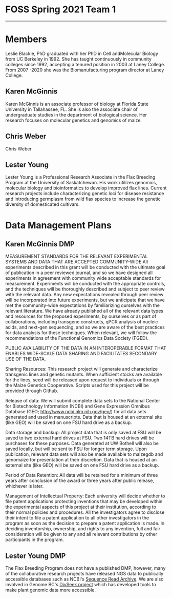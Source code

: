 # FOSS Spring 2021 Team 1 
_______
# Members
Leslie Blackie, PhD graduated with her PhD in Cell andMolecular Biology from UC Berkeley in 1992.  She has taught continuously in community colleges since 1992, accepting a tenured position in 2003 at Laney College.  From 2007 -2020 she was the Biomanufacturing program director at Laney College.

## Karen McGinnis
Karen McGinnis is an associate professor of biology at Florida State University in Tallahassee, FL.  She is also the associate chair of undergraduate studies in the department of biological science.  Her research focuses on molecular genetics and genomics of maize.
## Chris Weber
Chris Weber
## Lester Young
Lester Young is a Professional Research Associate in the Flax Breeding Program at the University of Saskatchewan. His work utilizes genomics, molecular biology and bioinformatics to develop improved flax lines. Current research projects include characterizing genetic loci for disease resistance and introducing germplasm from wild flax species to increase the genetic diversity of domesticated cultivars.

# Data Management Plans

## Karen McGinnis DMP

MEASUREMENT STANDARDS FOR THE RELEVANT EXPERIMENTAL SYSTEMS AND DATA THAT ARE ACCEPTED COMMUNITY-WIDE
All experiments described in this grant will be conducted with the ultimate goal of publication in a peer reviewed journal, and so we have designed all experiments in agreement with community wide acceptable standards for measurement.  Experiments will be conducted with the appropriate controls, and the techniques will be thoroughly described and subject to peer review with the relevant data.  Any new expectations revealed through peer review will be incorporated into future experiments, but we anticipate that we have met the community-wide expectations by familiarizing ourselves with the relevant literature.  We have already published all of the relevant data types  and resources for the proposed experiments, by ourselves or as part of collaborations, including transgene constructs, qPCR analysis of nucleic acids, and next-gen sequencing, and so we are aware of the best practices for data analysis for these techniques.  When relevant, we will follow the recommendations of the Functional Genomics Data Society (FGED).

PUBLIC AVAILABILITY OF THE DATA IN AN INTEROPERABLE FORMAT THAT ENABLES WIDE-SCALE DATA SHARING AND FACILITATES SECONDARY USE OF THE DATA.

Sharing Resources: This research project will generate and characterize transgenic lines and genetic mutants.  When sufficient stocks are available for the lines, seed will be released upon request to individuals or through the Maize Genetics Cooperative.  Scripts used for this project will be provided through Github.

Release of data:  We will submit complete data sets to the National Center for Biotechnology Information (NCBI) and Gene Expression Omnibus Database (GEO; http://www.ncbi.nlm.nih.gov/geo/) for all data sets generated and used in manuscripts.  Data that is housed at an external site (like GEO) will be saved on one FSU hard drive as a backup.

Data storage and backup: All project data that is only saved at FSU will be saved to two external hard drives at FSU.  Two 14TB hard drives will be purchases for these purposes.  Data generated at UW Bothell will also be saved locally, but will be sent to FSU for longer term storage.  Upon publication, relevant data sets will also be made available to maizegdb and genomaize for presentation at their discretion. Data that is housed at an external site (like GEO) will be saved on one FSU hard drive as a backup.

Period of Data Retention: All data will be retained for a minimum of three years after conclusion of the award or three years after public release, whichever is later.

Management of Intellectual Property:  Each university will decide whether to file patent applications protecting inventions that may be developed within the experimental aspects of this project at their institution, according to their normal policies and procedures.  All the investigators agree to disclose their intent to file a patent application to all other investigators in the program as soon as the decision to prepare a patent application is made.  In deciding inventorship, ownership, and rights to any invention, full and fair consideration will be given to any and all relevant contributions by other participants in the program.  

## Lester Young DMP
The Flax Breeding Program does not have a published DMP, however, many of the collaborative research projects have released NGS data to publically accessible databases such as NCBI's [Sequence Read Archive](https://www.ncbi.nlm.nih.gov/sra). We are also involved in Genome BC's [DivSeek project](https://github.com/DivSeek-Canada) which has developed tools to make plant genomic data more accessible. 
